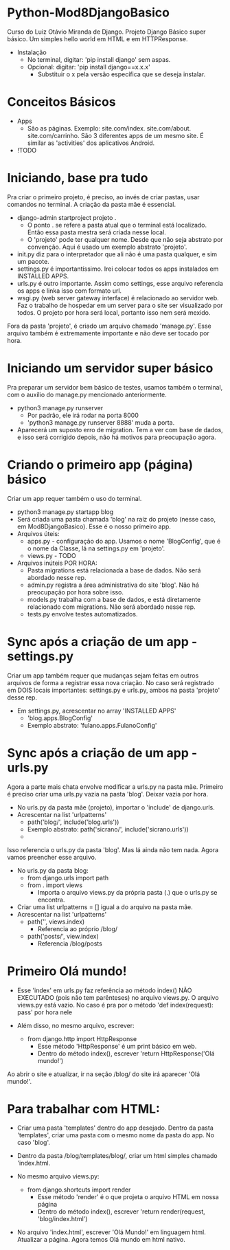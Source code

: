 # Python-Mod8DjangoBasico
Curso do Luiz Otávio Miranda de Django.
Projeto Django Básico super básico. Um simples hello world em HTML e em HTTPResponse.

- Instalação
    - No terminal, digitar: 'pip install django' sem aspas.
    - Opcional: digitar: 'pip install django==x.x.x'
        - Substituir o x pela versão específica que se deseja instalar.

# Conceitos Básicos

- Apps
    - São as páginas. Exemplo: site.com/index. site.com/about. site.com/carrinho. São 3 diferentes apps de um mesmo site. É similar as 'activities' dos aplicativos Android.
- !TODO

# Iniciando, base pra tudo

Pra criar o primeiro projeto, é preciso, ao invés de criar pastas, usar comandos no terminal. A criação da pasta mãe é essencial.

- django-admin startproject projeto .
    - O ponto . se refere a pasta atual que o terminal está localizado. Então essa pasta mestra será criada nesse local.
    - O 'projeto' pode ter qualquer nome. Desde que não seja abstrato por convenção. Aqui é usado um exemplo abstrato 'projeto'.
- init.py diz para o interpretador que ali não é uma pasta qualquer, e sim um pacote.
- settings.py é importantíssimo. Irei colocar todos os apps instalados em INSTALLED APPS.
- urls.py é outro importante. Assim como settings, esse arquivo referencia os apps e linka isso com formato url.
- wsgi.py (web server gateway interface) é relacionado ao servidor web. Faz o trabalho de hospedar em um server para o site ser visualizado por todos. O projeto por hora será local, portanto isso nem será mexido.

Fora da pasta 'projeto', é criado um arquivo chamado 'manage.py'. Esse arquivo também é extremamente importante e não deve ser tocado por hora.

# Iniciando um servidor super básico

Pra preparar um servidor bem básico de testes, usamos também o terminal, com o auxílio do manage.py mencionado anteriormente.

- python3 manage.py runserver
    - Por padrão, ele irá rodar na porta 8000
    - 'python3 manage.py runserver 8888' muda a porta.
- Aparecerá um suposto erro de migration. Tem a ver com base de dados, e isso será corrigido depois, não há motivos para preocupação agora.

# Criando o primeiro app (página) básico

Criar um app requer também o uso do terminal.

- python3 manage.py startapp blog
- Será criada uma pasta chamada 'blog' na raíz do projeto (nesse caso, em Mod8DjangoBasico). Esse é o nosso primeiro app.
- Arquivos úteis:
    - apps.py - configuração do app. Usamos o nome 'BlogConfig', que é o nome da Classe, lá na settings.py em 'projeto'.
    - views.py - TODO
- Arquivos inúteis POR HORA:
    - Pasta migrations está relacionada a base de dados. Não será abordado nesse rep.
    - admin.py registra a área administrativa do site 'blog'. Não há preocupação por hora sobre isso.
    - models.py trabalha com a base de dados, e está diretamente relacionado com migrations. Não será abordado nesse rep.
    - tests.py envolve testes automatizados.

# Sync após a criação de um app - settings.py

Criar um app também requer que mudanças sejam feitas em outros arquivos de forma a registrar essa nova criação. No caso será registrado em DOIS locais importantes: settings.py e urls.py, ambos na pasta 'projeto' desse rep.

- Em settings.py, acrescentar no array 'INSTALLED APPS'
    - 'blog.apps.BlogConfig'
    - Exemplo abstrato: 'fulano.apps.FulanoConfig'

# Sync após a criação de um app - urls.py

Agora a parte mais chata envolve modificar a urls.py na pasta mãe. Primeiro é preciso criar uma urls.py vazia na pasta 'blog'. Deixar vazia por hora.

- No urls.py da pasta mãe (projeto), importar o 'include' de django.urls.
- Acrescentar na list 'urlpatterns'
    - path('blog/', include('blog.urls'))
    - Exemplo abstrato: path('sicrano/', include('sicrano.urls'))
    - 

Isso referencia o urls.py da pasta 'blog'. Mas lá ainda não tem nada. Agora vamos preencher esse arquivo.

- No urls.py da pasta blog:
    - from django.urls import path
    - from . import views
        - Importa o arquivo views.py da própria pasta (.) que o urls.py se encontra.
- Criar uma list urlpatterns = [] igual a do arquivo na pasta mãe.
- Acrescentar na list 'urlpatterns'
    - path('', views.index)
        - Referencia ao próprio /blog/
    - path('posts/', view.index)
        - Referencia /blog/posts

# Primeiro Olá mundo!

- Esse 'index' em urls.py faz referência ao método index() NÃO EXECUTADO (pois não tem parênteses) no arquivo views.py. O arquivo views.py está vazio. No caso é pra por o método 'def index(request): pass' por hora nele

- Além disso, no mesmo arquivo, escrever:
    - from django.http import HttpResponse
        - Esse método 'HttpResponse' é um print básico em web.
        - Dentro do método index(), escrever 'return HttpResponse('Olá mundo!')

Ao abrir o site e atualizar, ir na seção /blog/ do site irá aparecer 'Olá mundo!'.

# Para trabalhar com HTML:

- Criar uma pasta 'templates' dentro do app desejado. Dentro da pasta 'templates', criar uma pasta com o mesmo nome da pasta do app. No caso 'blog'.

- Dentro da pasta /blog/templates/blog/, criar um html simples chamado 'index.html.

- No mesmo arquivo views.py:
    - from django.shortcuts import render
        - Esse método 'render' é o que projeta o arquivo HTML em nossa página
        - Dentro do método index(), escrever 'return render(request, 'blog/index.html')

- No arquivo 'index.html', escrever 'Olá Mundo!' em linguagem html. Atualizar a página. Agora temos Olá mundo em html nativo.